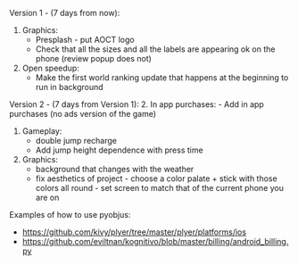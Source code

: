 Version 1 - (7 days from now):
1. Graphics:
	- Presplash - put AOCT logo
	- Check that all the sizes and all the labels are appearing ok on the phone (review popup does not)
2. Open speedup:
	- Make the first world ranking update that happens at the beginning to run in background
	
Version 2 - (7 days from Version 1):
2. In app purchases:
	- Add in app purchases (no ads version of the game)
1. Gameplay:
	- double jump recharge
	- Add jump height dependence with press time
2. Graphics:
	- background that changes with the weather
	- fix aesthetics of project - choose a color palate + stick with those colors all round - set screen to match that of the current phone you are on


Examples of how to use pyobjus:
- https://github.com/kivy/plyer/tree/master/plyer/platforms/ios
- https://github.com/eviltnan/kognitivo/blob/master/billing/android_billing.py

